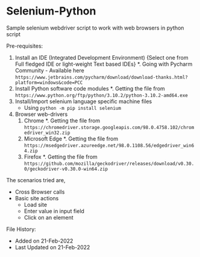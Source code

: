 # Selenium-Python
Sample selenium webdriver script to work with web browsers in python script 

Pre-requisites:
 1. Install an IDE (Integrated Development Environment) {Select one from Full fledged IDE or light-weight Text based IDEs}
    *. Going with Pycharm Community - Available here ```https://www.jetbrains.com/pycharm/download/download-thanks.html?platform=windows&code=PCC```
 2. Install Python software code modules
    *. Getting the file from ```https://www.python.org/ftp/python/3.10.2/python-3.10.2-amd64.exe```
 3. Install/Import selenium language specific machine files
    * Using ```python -m pip install selenium```
 4. Browser web-drivers
    1. Chrome
       *. Getting the file from ```https://chromedriver.storage.googleapis.com/98.0.4758.102/chromedriver_win32.zip```
    2. Microsoft Edge
       *. Getting the file from ```https://msedgedriver.azureedge.net/98.0.1108.56/edgedriver_win64.zip```
    3. Firefox
       *. Getting the file from ```https://github.com/mozilla/geckodriver/releases/download/v0.30.0/geckodriver-v0.30.0-win64.zip```

The scenarios tried are,
 * Cross Browser calls
 * Basic site actions
   * Load site
   * Enter value in input field
   * Click on an element
   
File History:
 * Added on 21-Feb-2022
 * Last Updated on 21-Feb-2022
